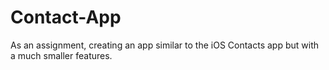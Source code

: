 # Contact-App
As an assignment, creating an app similar to the iOS Contacts app but with a much smaller features.

